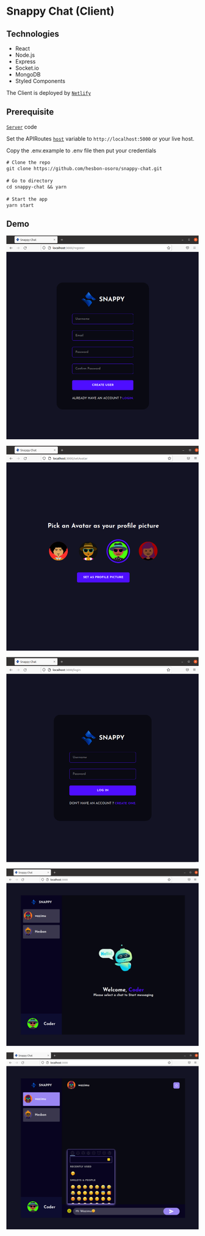 # Snappy Chat (Client)

## Technologies

- React
- Node.js
- Express
- Socket.io
- MongoDB
- Styled Components

The Client is deployed by [`Netlify`](https://www.netlify.com/)

## Prerequisite

[`Server`](https://github.com/hesbon-osoro/snappy-server) code

Set the APIRoutes [`host`](src/utils/APIRoutes.js) variable to `http://localhost:5000` or your live host.

Copy the .env.example to .env file then put your credentials

```code
# Clone the repo
git clone https://github.com/hesbon-osoro/snappy-chat.git

# Go to directory
cd snappy-chat && yarn

# Start the app
yarn start
```

## Demo

[![`Snappy Register`](src/assets/snappy-chat%20register.png)](https://snappychat.netlify.app/)

[![`Snappy Set Avatar`](src/assets/snappy-chat%20avatar.png)](https://snappychat.netlify.app/)

[![`Snappy Login`](src/assets/snappy-chat%20login.png)](https://snappychat.netlify.app/)

[![`Snappy Welcome`](src/assets/snappy-chat%20welcome.png)](https://snappychat.netlify.app/)

[![`Snappy Start Chat`](src/assets/snappy-chat%20startchat.png)](https://snappychat.netlify.app/)
